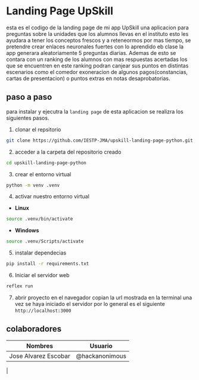 # Landing Page UpSkill
esta es el codigo de la landing page de mi app UpSkill una aplicacion para preguntas sobre la unidades que los alumnos llevas en el instituto esto les ayudara a tener los conceptos frescos y a reteneormos por mas tiempo, se pretendre crear enlaces neuronales fuertes con lo aprendido eb clase la app generara aleatoriamente 5 preguntas diarias.
Ademas de esto se contara con un ranking de los alumnos con mas respuestas acertadas los que se encuentren en este ranking podran canjear sus puntos en distintas escenarios como el comedor exoneracion de algunos pagos(constancias, cartas de presentacion) o puntos extras en notas desaprobatorias.
## paso a paso
para instalar y ejecutra la `landing page` de esta aplicacion se realizra los siguientes pasos.
1. clonar el repsitorio
```bash
git clone https://github.com/IESTP-JMA/upskill-landing-page-python.git
``` 
2. acceder a la carpeta del repositorio creado
```bash
cd upskill-landing-page-python
```
3. crear el entorno virtual
```bash
python -m venv .venv
```
4. activar nuestro entorno virtual
- **Linux**
```bash
source .venv/bin/activate
```
- **Windows**
```bash
source .venv/Scripts/activate
```
5. instalar dependecias
```bash
pip install -r requirements.txt
```
6. Iniciar el servidor web
```bash
reflex run
```
7. abrir proyecto en el navegador
copian la url mostrada en la terminal una vez se haya iniciado el servidor por lo general es el siguiente
`http://localhost:3000`
## colaboradores
|Nombres|Usuario|
|--------|-------|
|Jose Alvarez Escobar|@hackanonimous|
|
